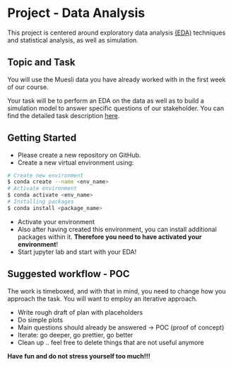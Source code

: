 # Project - Data Analysis

This project is centered around exploratory data 
analysis [(EDA)](Terezas_EDA_Checklist.pdf) techniques and statistical analysis, 
as well as simulation.

## Topic and Task

You will use the Muesli data you have already worked with in the first week of our course.

Your task will be to perform an EDA on the data as well as to build a simulation model to answer specific questions of our stakeholder. 
You can find the detailed task description [here](Assignment.pdf).

## Getting Started

- Please create a new repository on GitHub. 
- Create a new virtual environment using:  

```BASH 
# Create new environment
$ conda create --name <env_name>
# Activate environment 
$ conda activate <env_name>
# Installing packages 
$ conda install <package_name>
```
- Activate your environment 
- Also after having created this environment, you can install additional packages within it. **Therefore you need to have activated your environment**!
- Start jupyter lab and start with your EDA!

## Suggested workflow - POC
The work is timeboxed, and with that in mind, you need to change how you approach the task. You will want to employ an iterative approach. 

* Write rough draft of plan with placeholders
* Do simple plots
* Main questions should already be answered -> POC (proof of concept) 
* Iterate: go deeper, go prettier, go better
* Clean up .. feel free to delete things that are not useful anymore
 

**Have fun and do not stress yourself too much!!!**

